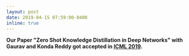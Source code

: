 ```yaml
---
layout: post
date: 2019-04-15 07:59:00-0400
inline: true
---
```


**Our Paper "Zero Shot Knowledge Distillation in Deep Networks" with Gaurav and Konda Reddy got accepted in [ICML 2019](https://icml.cc/).**
